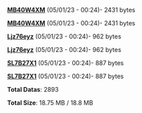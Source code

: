 [**MB40W4XM**](/data/MB40W4XM.txt) (05/01/23 - 00:24)- 2431 bytes

[**MB40W4XM**](/data/MB40W4XM.txt) (05/01/23 - 00:24)- 2431 bytes

[**Ljz76eyz**](/data/Ljz76eyz.txt) (05/01/23 - 00:24)- 962 bytes

[**Ljz76eyz**](/data/Ljz76eyz.txt) (05/01/23 - 00:24)- 962 bytes

[**SL7B27X1**](/data/SL7B27X1.txt) (05/01/23 - 00:24)- 887 bytes

[**SL7B27X1**](/data/SL7B27X1.txt) (05/01/23 - 00:24)- 887 bytes

**Total Datas**: 2893

**Total Size**: 18.75 MB / 18.8 MB